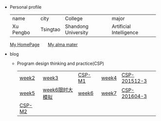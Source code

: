 + Personal  profile

  <table>                 
  <tr> <td> name  </td>
       <td> city  </td>
       <td> College</td>
       <td> major </td>
  </tr> 
  <tr> <td> Xu Pengbo </td>
       <td> Tsingtao  </td>
       <td>Shandong University </td>
       <td> Artificial Intelligence</td>
  </tr>                 
  </table>
   
   [My HomePage](https://www.xupengbo.cn)  &nbsp; &nbsp;  &nbsp;   [My alma mater](https://www.sdu.edu.cn) 
+ blog    
   + Program design thinking and practice(CSP) 
   
     | | | | | |
     |---|---|---|---|---|
     | [week2](./week2.md) | [week3](./week3.md) | [CSP-M1](./CSP-M1.md) | [week4](./week4.md) |[CSP-201512-3](./CSP-201512-3.md)|
     | [week5](./week5.md) | [week6限时大模拟](./week6模拟.md) | [week6](./week6.md) | [week7](./week7.md) | [CSP-201604-3](./csp201604-3.md) |
     | [CSP-M2](./CSP-M2.md) | | | | |
 
    

